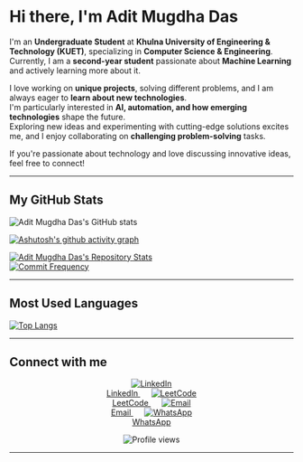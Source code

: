 # Hi there, I'm Adit Mugdha Das 

I'm an **Undergraduate Student** at **Khulna University of Engineering & Technology (KUET)**, specializing in **Computer Science & Engineering**.  
Currently, I am a **second-year student** passionate about **Machine Learning** and actively learning more about it.  

I love working on **unique projects**, solving different problems, and I am always eager to **learn about new technologies**.  
I'm particularly interested in **AI, automation, and how emerging technologies** shape the future.  
Exploring new ideas and experimenting with cutting-edge solutions excites me, and I enjoy collaborating on **challenging problem-solving** tasks.

If you're passionate about technology and love discussing innovative ideas, feel free to connect!  

---

##  My GitHub Stats

![Adit Mugdha Das's GitHub stats](https://github-readme-stats.vercel.app/api?username=Adit-Mugdha-das&show_icons=true&theme=tokyonight)

[![Ashutosh's github activity graph](https://github-readme-activity-graph.vercel.app/graph?username=Adit-Mugdha-das&bg_color=0d1117&color=5bcdec&line=5bcdec&point=f58c3a&area=true&hide_border=true)](https://github.com/Adit-Mugdha-das)

[![Adit Mugdha Das's Repository Stats](https://github-profile-summary-cards.vercel.app/api/cards/repos-per-language?username=Adit-Mugdha-das&theme=tokyonight)](https://github.com/Adit-Mugdha-das)  
[![Commit Frequency](https://github-profile-summary-cards.vercel.app/api/cards/productive-time?username=Adit-Mugdha-das&theme=tokyonight)](https://github.com/Adit-Mugdha-das)

---

##  Most Used Languages

[![Top Langs](https://github-readme-stats.vercel.app/api/top-langs/?username=Adit-Mugdha-das&layout=compact&theme=tokyonight)](https://github.com/Adit-Mugdha-das)

---

##  Connect with me

<p align="center">
  <a href="https://www.linkedin.com/in/adit-mugdha-das-0a6723314/" target="_blank">
    <img src="https://img.icons8.com/color/48/linkedin.png" alt="LinkedIn"/><br/>LinkedIn
  </a>&nbsp;&nbsp;&nbsp;&nbsp;
  <a href="https://leetcode.com/Mugdha_118/" target="_blank">
    <img src="https://img.icons8.com/external-tal-revivo-shadow-tal-revivo/48/external-level-up-your-coding-skills-and-quickly-land-a-job-logo-shadow-tal-revivo.png" alt="LeetCode"/><br/>LeetCode
  </a>&nbsp;&nbsp;&nbsp;&nbsp;
  <a href="mailto:mailbox.mugdha@gmail.com" target="_blank">
    <img src="https://img.icons8.com/color/48/gmail-new.png" alt="Email"/><br/>Email
  </a>&nbsp;&nbsp;&nbsp;&nbsp;
  <a href="https://wa.me/8801718108344" target="_blank">
    <img src="https://img.icons8.com/color/48/whatsapp.png" alt="WhatsApp"/><br/>WhatsApp
  </a>
</p>

<p align="center">
  <img src="https://komarev.com/ghpvc/?username=Adit-Mugdha-das&color=blue&style=flat" alt="Profile views"/>
</p>

---
